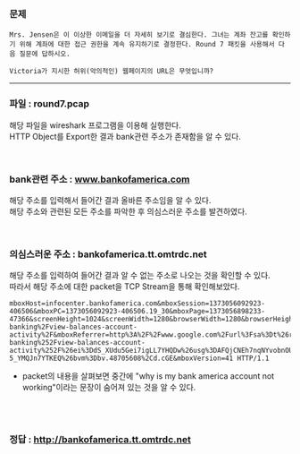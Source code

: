 ### __문제__
```
Mrs. Jensen은 이 이상한 이메일을 더 자세히 보기로 결심한다. 그녀는 계좌 잔고를 확인하기 위해 계좌에 대한 접근 권한을 계속 유지하기로 결정한다. Round 7 패킷을 사용해서 다음 질문에 답하시오.

Victoria가 지시한 허위(악의적인) 웹페이지의 URL은 무엇입니까?
```
---

### __파일 : round7.pcap__
해당 파일을 wireshark 프로그램을 이용해 실행한다.<br>
HTTP Object를 Export한 결과 bank관련 주소가 존재함을 알 수 있다.<br>

<br>

### __bank관련 주소 : www.bankofamerica.com__
해당 주소를 입력해서 들어간 결과 올바른 주소임을 알 수 있다.<br>
해당 주소와 관련된 모든 주소를 파악한 후 의심스러운 주소를 발견하였다.

<br>

### __의심스러운 주소 : bankofamerica.tt.omtrdc.net__
해당 주소를 입력하여 들어간 결과 알 수 없는 주소로 나오는 것을 확인할 수 있다.<br>
따라서 해당 주소에 대한 packet을 TCP Stream을 통해 확인해보았다. <br>

```
mboxHost=infocenter.bankofamerica.com&mboxSession=1373056092923-406506&mboxPC=1373056092923-406506.19_30&mboxPage=1373056898233-47366&screenHeight=1024&screenWidth=1280&browserWidth=1280&browserHeight=861&browserTimeOffset=-360&colorDepth=24&mboxXDomain=enabled&mboxCount=1&mbox=bac_global_bottom&mboxId=0&mboxTime=1373035298047&mboxURL=http%3A%2F%2Finfocenter.bankofamerica.com%2Fsmallbusiness%2Fic2%2Fonline-banking%2Fview-balances-account-activity%2F&mboxReferrer=http%3A%2F%2Fwww.google.com%2Furl%3Fsa%3Dt%26rct%3Dj%26q%3Dwhy%2520is%2520my%2520bank%2520of%2520america%2520account%2520not%2520working%253F%26source%3Dweb%26cd%3D2%26ved%3D0CD4QFjAB%26url%3Dhttp%253A%252F%252Finfocenter.bankofamerica.com%252Fsmallbusiness%252Fic2%252Fonline-banking%252Fview-balances-account-activity%252F%26ei%3DdS_XUdu5Gei7igLL7YHQDw%26usg%3DAFQjCNEh7nqNYvobnOUp-5_YMQJn7YTKEQ%26bvm%3Dbv.48705608%2Cd.cGE&mboxVersion=41 HTTP/1.1
```
+ packet의 내용을 살펴보면 중간에 "why is my bank america account not working"이라는 문장이 숨어져 있는 것을 알 수 있다.
<br>
<br>

### __정답 : http://bankofamerica.tt.omtrdc.net__